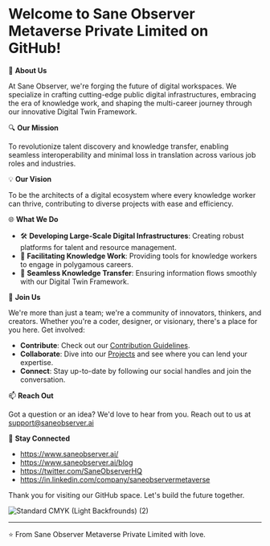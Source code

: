# Welcome to Sane Observer Metaverse Private Limited on GitHub!

🚀 **About Us**

At Sane Observer, we're forging the future of digital workspaces. We specialize in crafting cutting-edge public digital infrastructures, embracing the era of knowledge work, and shaping the multi-career journey through our innovative Digital Twin Framework.

🔍 **Our Mission**

To revolutionize talent discovery and knowledge transfer, enabling seamless interoperability and minimal loss in translation across various job roles and industries.

💡 **Our Vision**

To be the architects of a digital ecosystem where every knowledge worker can thrive, contributing to diverse projects with ease and efficiency.

🌐 **What We Do**

- 🛠️ **Developing Large-Scale Digital Infrastructures**: Creating robust platforms for talent and resource management.
- 🧠 **Facilitating Knowledge Work**: Providing tools for knowledge workers to engage in polygamous careers.
- 🔄 **Seamless Knowledge Transfer**: Ensuring information flows smoothly with our Digital Twin Framework.

🤝 **Join Us**

We're more than just a team; we're a community of innovators, thinkers, and creators. Whether you're a coder, designer, or visionary, there's a place for you here. Get involved:
- **Contribute**: Check out our [Contribution Guidelines](LINK_TO_CONTRIBUTING.MD).
- **Collaborate**: Dive into our [Projects](LINK_TO_PROJECTS) and see where you can lend your expertise.
- **Connect**: Stay up-to-date by following our social handles and join the conversation.

📫 **Reach Out**

Got a question or an idea? We'd love to hear from you. Reach out to us at support@saneobserver.ai 

🔗 **Stay Connected**

- https://www.saneobserver.ai/
- https://www.saneobserver.ai/blog
- https://twitter.com/SaneObserverHQ
- https://in.linkedin.com/company/saneobservermetaverse

Thank you for visiting our GitHub space. Let's build the future together.

![Standard CMYK (Light Backfrounds) (2)](https://github.com/SaneObserver-AI/SaneObserver-AI/assets/149997895/c03777ea-0b55-49af-bdb6-e9aacf7c8b95)


---

⭐️ From Sane Observer Metaverse Private Limited with love.
